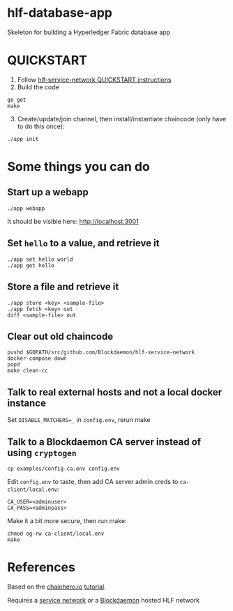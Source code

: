 # hlf-database-app
Skeleton for building a Hyperledger Fabric database app

# QUICKSTART

1. Follow [hlf-service-network QUICKSTART instructions](https://github.com/Blockdaemon/hlf-service-network/blob/master/README.md#quickstart)
2. Build the code
```
go get
make
```
3. Create/update/join channel, then install/instantiate chaincode (only have to do this once):
```
./app init
```

# Some things you can do
## Start up a webapp
```
./app webapp
```
It should be visible here: [http://localhost:3001](http://localhost:3001/)

## Set `hello` to a value, and retrieve it
```
./app set hello world
./app get hello
```

## Store a file and retrieve it
```
./app store <key> <sample-file>
./app fetch <key> out
diff <sample-file> out
```

## Clear out old chaincode
```
pushd $GOPATH/src/github.com/Blockdaemon/hlf-service-network
docker-compose down
popd
make clean-cc
```

## Talk to real external hosts and not a local docker instance
Set `DISABLE_MATCHERS=_` in `config.env`, rerun make

## Talk to a Blockdaemon CA server instead of using `cryptogen`
```
cp examples/config-ca.env config.env
```
Edit `config.env` to taste, then add CA server admin creds to `ca-client/local.env`:
```
CA_USER=<adminuser>
CA_PASS=<adminpass>
```
Make it a bit more secure, then run make:
```
chmod og-rw ca-client/local.env
make
```

# References
Based on the [chainhero.io](https://chainhero.io) [tutorial](https://chainhero.io/2018/03/tutorial-build-blockchain-app-2/).

Requires a [service network](https://github.com/Blockdaemon/hlf-service-network) or a [Blockdaemon](https://blockdaemon.com/) hosted HLF network

